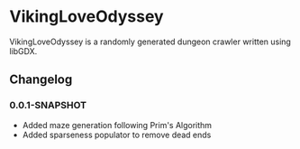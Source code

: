 # VikingLoveOdyssey
VikingLoveOdyssey is a randomly generated dungeon crawler written using libGDX.

## Changelog
### 0.0.1-SNAPSHOT
* Added maze generation following Prim's Algorithm
* Added sparseness populator to remove dead ends